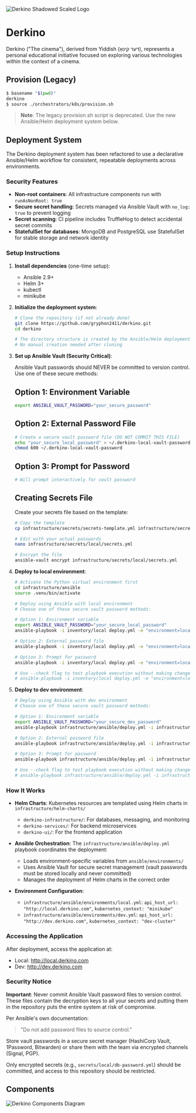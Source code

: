 ![Derkino Shadowed Scaled Logo](/graphic-designs/logo-shadow-scaled.png)

# Derkino

Derkino ("The cinema"), derived from Yiddish (דער קינאָ), represents a personal educational initiative focused on exploring various technologies within the context of a cinema.

## Provision (Legacy)
```bash
$ basename "$(pwd)"
derkino
$ source ./orchestrators/k8s/provision.sh
```

> **Note**: The legacy provision.sh script is deprecated. Use the new Ansible/Helm deployment system below.

## Deployment System

The Derkino deployment system has been refactored to use a declarative Ansible/Helm workflow for consistent, repeatable deployments across environments.

### Security Features

- **Non-root containers**: All infrastructure components run with `runAsNonRoot: true`
- **Secure secret handling**: Secrets managed via Ansible Vault with `no_log: true` to prevent logging
- **Secret scanning**: CI pipeline includes TruffleHog to detect accidental secret commits
- **StatefulSet for databases**: MongoDB and PostgreSQL use StatefulSet for stable storage and network identity

### Setup Instructions

1. **Install dependencies** (one-time setup):
   - Ansible 2.9+
   - Helm 3+
   - kubectl
   - minikube

2. **Initialize the deployment system**:
   ```bash
   # Clone the repository (if not already done)
   git clone https://github.com/gryphon2411/derkino.git
   cd derkino
   
   # The directory structure is created by the Ansible/Helm deployment system
   # No manual creation needed after cloning
   ```

3. **Set up Ansible Vault (Security Critical)**:

   Ansible Vault passwords should NEVER be committed to version control. Use one of these secure methods:

   ## Option 1: Environment Variable
   ```bash
   export ANSIBLE_VAULT_PASSWORD="your_secure_password"
   ```

   ## Option 2: External Password File
   ```bash
   # Create a secure vault password file (DO NOT COMMIT THIS FILE)
   echo "your_secure_local_password" > ~/.derkino-local-vault-password
   chmod 600 ~/.derkino-local-vault-password
   ```

   ## Option 3: Prompt for Password
   ```bash
   # Will prompt interactively for vault password
   ```

   ## Creating Secrets File
   
   Create your secrets file based on the template:
   ```bash
   # Copy the template
   cp infrastructure/secrets/secrets-template.yml infrastructure/secrets/local/secrets.yml
   
   # Edit with your actual passwords
   nano infrastructure/secrets/local/secrets.yml
   
   # Encrypt the file
   ansible-vault encrypt infrastructure/secrets/local/secrets.yml
   ```

4. **Deploy to local environment**:
   ```bash
   # Activate the Python virtual environment first
   cd infrastructure/ansible
   source .venv/bin/activate
   
   # Deploy using Ansible with local environment
   # Choose one of these secure vault password methods:
   
   # Option 1: Environment variable
   export ANSIBLE_VAULT_PASSWORD="your_secure_local_password"
   ansible-playbook -i inventory/local deploy.yml -e "environment=local"
   
   # Option 2: External password file
   ansible-playbook -i inventory/local deploy.yml -e "environment=local" --vault-password-file ~/.derkino-local-vault-password
   
   # Option 3: Prompt for password
   ansible-playbook -i inventory/local deploy.yml -e "environment=local" --ask-vault-pass
   
   # Use --check flag to test playbook execution without making changes
   # ansible-playbook -i inventory/local deploy.yml -e "environment=local" --vault-password-file ~/.derkino-local-vault-password --check
   ```

5. **Deploy to dev environment**:
   ```bash
   # Deploy using Ansible with dev environment
   # Choose one of these secure vault password methods:
   
   # Option 1: Environment variable
   export ANSIBLE_VAULT_PASSWORD="your_secure_dev_password"
   ansible-playbook infrastructure/ansible/deploy.yml -i infrastructure/ansible/inventory/dev -e "environment=dev"
   
   # Option 2: External password file
   ansible-playbook infrastructure/ansible/deploy.yml -i infrastructure/ansible/inventory/dev -e "environment=dev" --vault-password-file ~/.derkino-dev-vault-password
   
   # Option 3: Prompt for password
   ansible-playbook infrastructure/ansible/deploy.yml -i infrastructure/ansible/inventory/dev -e "environment=dev" --ask-vault-pass
   
   # Use --check flag to test playbook execution without making changes
   # ansible-playbook infrastructure/ansible/deploy.yml -i infrastructure/ansible/inventory/dev -e "environment=dev" --vault-password-file ~/.derkino-dev-vault-password --check
   ```

### How It Works

- **Helm Charts**: Kubernetes resources are templated using Helm charts in `infrastructure/helm-charts/`
  - `derkino-infrastructure/`: For databases, messaging, and monitoring
  - `derkino-services/`: For backend microservices
  - `derkino-ui/`: For the frontend application

- **Ansible Orchestration**: The `infrastructure/ansible/deploy.yml` playbook coordinates the deployment:
  - Loads environment-specific variables from `ansible/environments/`
  - Uses Ansible Vault for secure secret management (vault passwords must be stored locally and never committed)
  - Manages the deployment of Helm charts in the correct order

- **Environment Configuration**:
  - `infrastructure/ansible/environments/local.yml`: `api_host_url: "http://local.derkino.com"`, `kubernetes_context: "minikube"`
  - `infrastructure/ansible/environments/dev.yml`: `api_host_url: "http://dev.derkino.com"`, `kubernetes_context: "dev-cluster"`

### Accessing the Application

After deployment, access the application at:
- Local: http://local.derkino.com
- Dev: http://dev.derkino.com

### Security Notice

**Important**: Never commit Ansible Vault password files to version control. These files contain the decryption keys to all your secrets and putting them in the repository puts the entire system at risk of compromise. 

Per Ansible's own documentation:
> "Do not add password files to source control."

Store vault passwords in a secure secret manager (HashiCorp Vault, 1Password, Bitwarden) or share them with the team via encrypted channels (Signal, PGP).

Only encrypted secrets (e.g., `secrets/local/db-password.yml`) should be committed, and access to this repository should be restricted.

## Components
![Derkino Components Diagram](/architecture/components.drawio.svg)
